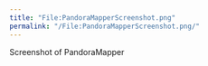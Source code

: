 ```yaml
---
title: "File:PandoraMapperScreenshot.png"
permalink: "/File:PandoraMapperScreenshot.png/"
---
```


Screenshot of PandoraMapper
